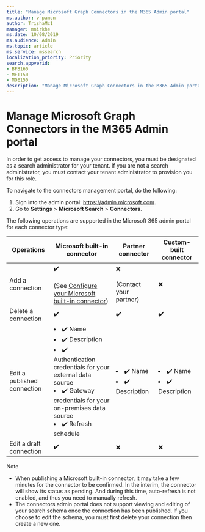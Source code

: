```yaml
---
title: "Manage Microsoft Graph Connectors in the M365 Admin portal"
ms.author: v-pamcn
author: TrishaMc1
manager: mnirkhe
ms.date: 10/08/2019
ms.audience: Admin
ms.topic: article
ms.service: mssearch
localization_priority: Priority
search.appverid:
- BFB160
- MET150
- MOE150
description: "Manage Microsoft Graph Connectors in the M365 Admin portal."
---
```


# Manage Microsoft Graph Connectors in the M365 Admin portal

In order to get access to manage your connectors, you must be designated as a search administrator for your tenant. If you are not a search administrator, you must contact your tenant administrator to provision you for this role.

To navigate to the connectors management portal, do the following:
1.	Sign into the admin portal: https://admin.microsoft.com.
2.	Go to **Settings** > **Microsoft Search** > **Connectors**. 

The following operations are supported in the Microsoft 365 admin portal for each connector type:

**Operations** | **Microsoft built-in connector** | **Partner connector** | **Custom-built connector**
--- | --- | --- | ---
Add a connection | :heavy_check_mark: <br></br> (See [Configure your Microsoft built-in connector](configure-connector.md)) | :x: <br></br> (Contact your partner) | :x:
Delete a connection | :heavy_check_mark: | :heavy_check_mark: | :heavy_check_mark:
Edit a published connection | <li>:heavy_check_mark: Name</li><li>:heavy_check_mark: Description</li><li>:heavy_check_mark: Authentication credentials for your external data source</li><li>:heavy_check_mark: Gateway credentials for your on-premises data source</li><li>:heavy_check_mark: Refresh schedule</li> | <li>:heavy_check_mark: Name</li><li>:heavy_check_mark: Description</li> | <li>:heavy_check_mark: Name</li><li>:heavy_check_mark: Description</li>
Edit a draft connection | :heavy_check_mark: | :x: | :x: 


> [!NOTE]
> * When publishing a Microsoft built-in connector, it may take a few minutes for the connector to be confirmed. In the interim, the connector will show its status as pending. And during this time, auto-refresh is not enabled, and thus you need to manually refresh.
> * The connectors admin portal does not support viewing and editing of your search schema once the connection has been published. If you choose to edit the schema, you must first delete your connection then create a new one.


